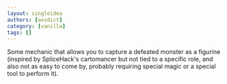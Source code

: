 ```yaml
---
layout: singleidea
authors: [aosdict]
category: [vanilla]
tags: []
---
```

Some mechanic that allows you to capture a defeated monster as a figurine (inspired by SpliceHack's cartomancer but not tied to a specific role, and also not as easy to come by, probably requiring special magic or a special tool to perform it).
